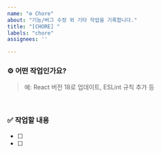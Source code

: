 ```yaml
---
name: "⚙️ Chore"
about: "기능/버그 수정 외 기타 작업을 기록합니다."
title: "[CHORE] "
labels: "chore"
assignees: ''

---
```


### ⚙️ 어떤 작업인가요?
> 예: React 버전 18로 업데이트, ESLint 규칙 추가 등

<br>

### ✅ 작업할 내용
- [ ]
- [ ]